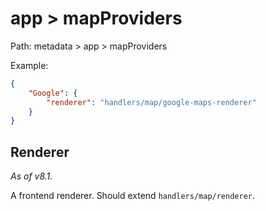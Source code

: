 # app > mapProviders

Path: metadata > app > mapProviders

Example:

```json
{
    "Google": {
        "renderer": "handlers/map/google-maps-renderer"
    }
}
```

## Renderer

*As of v8.1.*

A frontend renderer. Should extend `handlers/map/renderer`.
